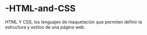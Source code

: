 # -HTML-and-CSS
HTML Y CSS, los lenguajes de maquetación que permiten definir la estructura y estilos de una página web.
